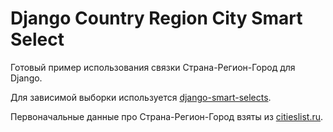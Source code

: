 Django Country Region City Smart Select
=======================================

Готовый пример использования связки Страна-Регион-Город для Django.

Для зависимой выборки используется [django-smart-selects](https://github.com/digi604/django-smart-selects).

Первоначальные данные про Страна-Регион-Город взяты из [citieslist.ru](http://citieslist.ru/).

